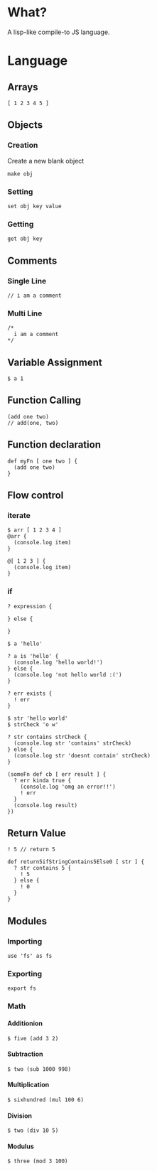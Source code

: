 # What?

A lisp-like compile-to JS language.

# Language

## Arrays

```
[ 1 2 3 4 5 ]
```

## Objects

### Creation

Create a new blank object

```
make obj
```

### Setting

```
set obj key value
```

### Getting

```
get obj key
```

## Comments

### Single Line

```
// i am a comment
```

### Multi Line

```
/*
  i am a comment
*/
```

## Variable Assignment

```
$ a 1
```

## Function Calling

```
(add one two)
// add(one, two)
```

## Function declaration

```
def myFn [ one two ] {
  (add one two)
}
```

## Flow control

### iterate

```
$ arr [ 1 2 3 4 ]
@arr {
  (console.log item)
}
```

```
@[ 1 2 3 ] {
  (console.log item)
}
```

### if

```
? expression {

} else {

}
```

```
$ a 'hello'

? a is 'hello' {
  (console.log 'hello world!')
} else {
  (console.log 'not hello world :(')
}
```

```
? err exists {
  ! err
}
```

```
$ str 'hello world'
$ strCheck 'o w'

? str contains strCheck {
  (console.log str 'contains' strCheck)
} else {
  (console.log str 'doesnt contain' strCheck)
}
```

```
(someFn def cb [ err result ] {
  ? err kinda true {
    (console.log 'omg an error!!')
    ! err
  }
  (console.log result)
})
```

## Return Value

```
! 5 // return 5
```

```
def return5ifStringContains5Else0 [ str ] {
  ? str contains 5 {
    ! 5
  } else {
    ! 0
  }
}
```

## Modules

### Importing

```
use 'fs' as fs
```

### Exporting

```
export fs
```

### Math

#### Additionion

```
$ five (add 3 2)
```

#### Subtraction

```
$ two (sub 1000 998)
```

#### Multiplication

```
$ sixhundred (mul 100 6)
```

#### Division

```
$ two (div 10 5)
```

#### Modulus

```
$ three (mod 3 100)
```
